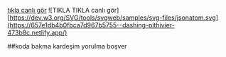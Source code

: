 [tıkla canlı gör](https://657e1db4b0fbca7d967b5755--dashing-pithivier-473b8c.netlify.app/)
![TIKLA TIKLA canlı gör][https://dev.w3.org/SVG/tools/svgweb/samples/svg-files/jsonatom.svg](https://657e1db4b0fbca7d967b5755--dashing-pithivier-473b8c.netlify.app/)

##koda bakma kardeşim yorulma boşver
